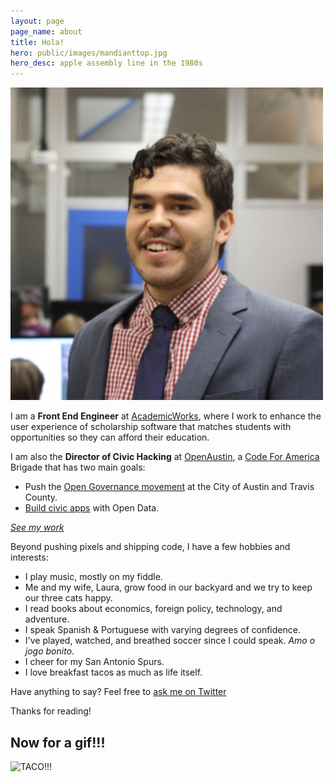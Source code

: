 ```yaml
---
layout: page
page_name: about
title: Hola!
hero: public/images/mandianttop.jpg
hero_desc: apple assembly line in the 1980s
---
```


<img src="/public/images/mks_portrait.jpg" class="about-portrait" alt="portrait of me">

I am a **Front End Engineer** at [AcademicWorks](https://www.academicworks.com/), where I work to enhance the user experience of scholarship software that matches students with opportunities so they can afford their education.

I am also the **Director of Civic Hacking** at [OpenAustin](http://www.open-austin.org), a [Code For America](http://www.codeforamerica.com) Brigade that has two main goals: 

* Push the [Open Governance movement](http://opengovernmentinitiative.org/) at the City of Austin and Travis County.
* [Build civic apps](http://www.open-austin.org/hack-team/projects) with Open Data.

*[See my work](/work)*

Beyond pushing pixels and shipping code, I have a few hobbies and interests:

* I play music, mostly on my fiddle. 
* Me and my wife, Laura, grow food in our backyard and we try to keep our three cats happy. 
* I read books about economics, foreign policy, technology, and adventure. 
* I speak Spanish & Portuguese with varying degrees of confidence. 
* I've played, watched, and breathed soccer since I could speak. _Amo o jogo bonito_.
* I cheer for my San Antonio Spurs.
* I love breakfast tacos as much as life itself.

Have anything to say? Feel free to [ask me on Twitter](https:twitter.com/mateoclarke)

Thanks for reading!

## Now for a gif!!!
![TACO!!!](https://media1.giphy.com/media/d1aX0h5vPk0r6/200.gif)